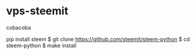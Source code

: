 # vps-steemit
cobacoba

pip install steem
$ git clone https://github.com/steemit/steem-python
$ cd steem-python
$ make install
